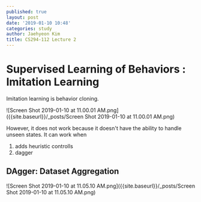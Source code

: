 ```yaml
---
published: true
layout: post
date: '2019-01-10 10:48'
categories: study
author: Jaehyeon Kim
title: CS294-112 Lecture 2
---
```

# Supervised Learning of Behaviors : Imitation Learning

Imitation learning is behavior cloning.

![Screen Shot 2019-01-10 at 11.00.01 AM.png]({{site.baseurl}}/_posts/Screen Shot 2019-01-10 at 11.00.01 AM.png)

However, it does not work because it doesn't have the ability to handle unseen states.
It can work when
1. adds heuristic controlls
2. dagger

## DAgger: Dataset Aggregation
![Screen Shot 2019-01-10 at 11.05.10 AM.png]({{site.baseurl}}/_posts/Screen Shot 2019-01-10 at 11.05.10 AM.png)



